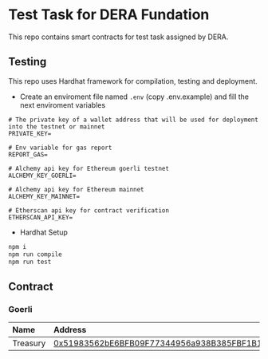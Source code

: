# Test Task for DERA Fundation

This repo contains smart contracts for test task assigned by DERA.

## Testing

This repo uses Hardhat framework for compilation, testing and deployment.

- Create an enviroment file named `.env` (copy .env.example) and fill the next enviroment variables

```
# The private key of a wallet address that will be used for deployment into the testnet or mainnet
PRIVATE_KEY=

# Env variable for gas report
REPORT_GAS=

# Alchemy api key for Ethereum goerli testnet
ALCHEMY_KEY_GOERLI=

# Alchemy api key for Ethereum mainnet
ALCHEMY_KEY_MAINNET=

# Etherscan api key for contract verification
ETHERSCAN_API_KEY=

```

- Hardhat Setup

```ml
npm i
npm run compile
npm run test
```

## Contract

### Goerli
| Name               | Address                                                                                                                           |
| :----------------- | :---------------------------------------------------------------------------------------------------------------------------------|
| Treasury           | [0x51983562bE6BFB09F77344956a938B385FBF1B17](https://goerli.etherscan.io/address/0x51983562bE6BFB09F77344956a938B385FBF1B17#code) |
